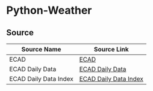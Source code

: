 # Python-Weather

## Source

| Source Name            | Source Link                          |
|------------------------|--------------------------------------|
| ECAD                   | [ECAD](https://www.ecad.eu/)         |
| ECAD Daily Data        | [ECAD Daily Data](https://www.ecad.eu/dailydata/) |
| ECAD Daily Data Index  | [ECAD Daily Data Index](https://www.ecad.eu/dailydata/index.php) |

